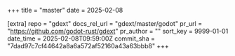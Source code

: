 +++
title = "master"
date = 2025-02-08

[extra]
repo = "gdext"
docs_rel_url = "gdext/master/godot"
pr_url = "https://github.com/godot-rust/gdext"
pr_author = ""
sort_key = 9999-01-01
date_time = 2025-02-08T09:59:00Z
commit_sha = "7dad97c7cf44642a8a6a572af52160a43a63bbb8"
+++


